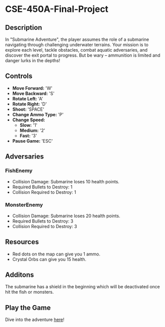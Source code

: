 # CSE-450A-Final-Project

## Description
In "Submarine Adventure", the player assumes the role of a submarine navigating through challenging underwater terrains. Your mission is to explore each level, tackle obstacles, combat aquatic adversaries, and discover the exit portal to progress. But be wary – ammunition is limited and danger lurks in the depths!

## Controls
- **Move Forward:** 'W'
- **Move Backward:** 'S'
- **Rotate Left:** 'A'
- **Rotate Right:** 'D'
- **Shoot:** 'SPACE'
- **Change Ammo Type:** 'P'
- **Change Speed:** 
  - **Slow:** '1'
  - **Medium:** '2'
  - **Fast:** '3'
- **Pause Game:** 'ESC'

## Adversaries

### FishEnemy
- Collision Damage: Submarine loses 10 health points.
- Required Bullets to Destroy: 1
- Collision Required to Destroy: 1

### MonsterEnemy
- Collision Damage: Submarine loses 20 health points.
- Required Bullets to Destroy: 3
- Collision Required to Destroy: 3

## Resources
- Red dots on the map can give you 1 ammo.
- Crystal Orbs can give you 15 health.

## Additons
The submarine has a shield in the beginning which will be deactivated once hit the fish or monsters.

## Play the Game
Dive into the adventure [here](https://yingxu.itch.io/450finalproject)!
